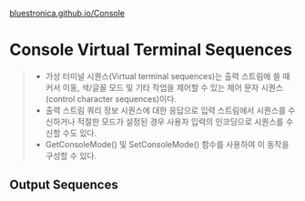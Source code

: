 [bluestronica.github.io/Console](https://bluestronica.github.io/Console)

# Console Virtual Terminal Sequences

> - 가상 터미널 시퀀스(Virtual terminal sequences)는 출력 스트림에 쓸 때 
>   커서 이동, 색/글꼴 모드 및 기타 작업을 제어할 수 있는 제어 문자 시퀀스(control character sequences)이다.
> - 출력 스트림 쿼리 정보 시퀀스에 대한 응답으로
>   입력 스트림에서 시퀀스를 수신하거나 적절한 모드가 설정된 경우
>   사용자 입력의 인코딩으로 시퀀스를 수신할 수도 있다.
> - GetConsoleMode() 및 SetConsoleMode() 함수를 사용하여 이 동작을 구성할 수 있다.

## Output Sequences